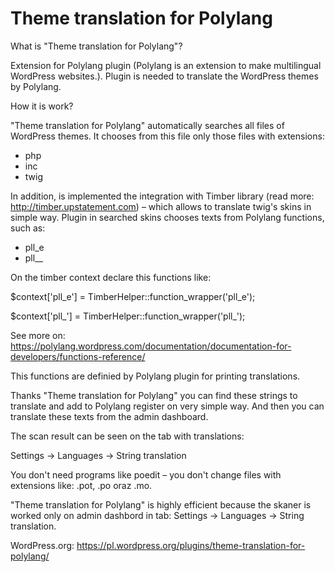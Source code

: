 # Theme translation for Polylang


What is "Theme translation for Polylang"?

Extension for Polylang plugin (Polylang is an extension to make multilingual WordPress websites.).
Plugin is needed to translate the WordPress themes by Polylang.

How it is work?

"Theme translation for Polylang" automatically searches all files of WordPress themes. It chooses  from this file only those files with extensions:
- php
- inc
- twig


In addition, is implemented the integration with Timber library (read more: http://timber.upstatement.com) – which allows to translate twig's skins in simple way.
Plugin in searched skins chooses texts from Polylang functions, such as:
- pll_e
- pll__


On the timber context declare this functions like:

$context['pll_e'] = TimberHelper::function_wrapper('pll_e');

$context['pll_'] = TimberHelper::function_wrapper('pll_');

See more on: https://polylang.wordpress.com/documentation/documentation-for-developers/functions-reference/

This functions are definied by Polylang plugin for printing translations.

Thanks "Theme translation for Polylang" you can find these strings to translate and add to Polylang register on very simple way.
And then you can translate these texts from the admin dashboard.

The scan result can be seen on the tab with translations:

Settings -> Languages -> String translation

You don't need programs like poedit – you don't change files with extensions like: .pot, .po oraz .mo.

"Theme translation for Polylang" is highly efficient because the skaner is worked only on admin dashbord in tab: Settings -> Languages -> String translation.

WordPress.org: https://pl.wordpress.org/plugins/theme-translation-for-polylang/